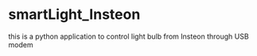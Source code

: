 # smartLight_Insteon
this is a python application to control light bulb from Insteon through USB modem
